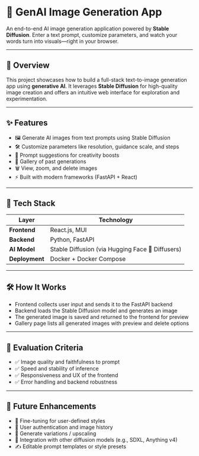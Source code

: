 # 🚀 GenAI Image Generation App

An end-to-end AI image generation application powered by **Stable Diffusion**. Enter a text prompt, customize parameters, and watch your words turn into visuals—right in your browser.

---

## 🧠 Overview

This project showcases how to build a full-stack text-to-image generation app using **generative AI**. It leverages **Stable Diffusion** for high-quality image creation and offers an intuitive web interface for exploration and experimentation.

---

## ✨ Features

- 🖼️ Generate AI images from text prompts using Stable Diffusion
- 🛠️ Customize parameters like resolution, guidance scale, and steps
- 🧠 Prompt suggestions for creativity boosts
- 📜 Gallery of past generations
- 🗑️ View, zoom, and delete images
- ⚡ Built with modern frameworks (FastAPI + React)

---

## 🧰 Tech Stack

| Layer          | Technology                                       |
| -------------- | ------------------------------------------------ |
| **Frontend**   | React.js, MUI                                    |
| **Backend**    | Python, FastAPI                                  |
| **AI Model**   | Stable Diffusion (via Hugging Face 🤗 Diffusers) |
| **Deployment** | Docker + Docker Compose                          |

---

## 🛠️ How It Works

- Frontend collects user input and sends it to the FastAPI backend
- Backend loads the Stable Diffusion model and generates an image
- The generated image is saved and returned to the frontend for preview
- Gallery page lists all generated images with preview and delete options

---

## 📏 Evaluation Criteria

- ✅ Image quality and faithfulness to prompt
- ✅ Speed and stability of inference
- ✅ Responsiveness and UX of the frontend
- ✅ Error handling and backend robustness

---

## 🚧 Future Enhancements

- 🎨 Fine-tuning for user-defined styles
- 🔐 User authentication and image history
- 🔄 Generate variations / upscaling
- 🤝 Integration with other diffusion models (e.g., SDXL, Anything v4)
- ✍️ Editable prompt templates or style presets
